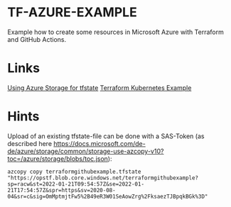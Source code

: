 TF-AZURE-EXAMPLE
===

Example how to create some resources in Microsoft Azure with Terraform and GitHub Actions.


# Links


[Using Azure Storage for tfstate](https://thomasthornton.cloud/2021/03/19/deploy-terraform-using-github-actions-into-azure/)
[Terraform Kubernetes Example](https://github.com/hashicorp/terraform-provider-azurerm/tree/main/examples/kubernetes)


# Hints

Upload of an existing tfstate-file can be done with a SAS-Token (as described here https://docs.microsoft.com/de-de/azure/storage/common/storage-use-azcopy-v10?toc=/azure/storage/blobs/toc.json):

```
azcopy copy terraformgithubexample.tfstate  "https://opstf.blob.core.windows.net/terraformgithubexample?sp=racw&st=2022-01-21T09:54:57Z&se=2022-01-21T17:54:57Z&spr=https&sv=2020-08-04&sr=c&sig=OmMptmjtFw5%2B49eR3W01SeAowZrg%2FksaezTJBpqkBGk%3D"
```
